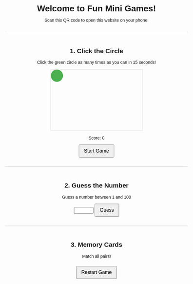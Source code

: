 <!DOCTYPE html>
<html lang="en">
<head>
<meta charset="UTF-8" />
<meta name="viewport" content="width=device-width, initial-scale=1" />
<title>Fun Mini Games & QR Code (Image)</title>
<style>
  body {
    font-family: Arial, sans-serif;
    max-width: 600px;
    margin: auto;
    padding: 10px;
    text-align: center;
  }
  h1 {
    margin-bottom: 5px;
  }
  #qr img {
    margin: 20px auto;
    width: 150px;
    height: 150px;
  }
  .game-section {
    margin: 30px 0;
    border-top: 1px solid #ccc;
    padding-top: 20px;
  }
  button {
    padding: 10px 15px;
    font-size: 16px;
    cursor: pointer;
  }
  #circle-game {
    position: relative;
    width: 300px;
    height: 200px;
    margin: 15px auto;
    border: 1px solid #ddd;
  }
  #circle {
    width: 40px;
    height: 40px;
    background: #4CAF50;
    border-radius: 50%;
    position: absolute;
    cursor: pointer;
  }
  #memory-board {
    max-width: 320px;
    margin: 10px auto;
    display: grid;
    grid-template-columns: repeat(4, 70px);
    grid-gap: 10px;
  }
  .card {
    width: 70px;
    height: 70px;
    background-color: #2196F3;
    color: white;
    font-size: 40px;
    display: flex;
    justify-content: center;
    align-items: center;
    cursor: pointer;
    user-select: none;
    border-radius: 8px;
  }
  .flipped {
    background-color: #f44336;
  }
  .matched {
    background-color: #4CAF50;
    cursor: default;
  }
  #guess-result {
    margin-top: 10px;
    font-weight: bold;
  }
</style>
</head>
<body>

<h1>Welcome to Fun Mini Games!</h1>

<div>
  <p>Scan this QR code to open this website on your phone:</p>
  <div id="qr"></div>
</div>

<div class="game-section" id="circle-game-section">
  <h2>1. Click the Circle</h2>
  <p>Click the green circle as many times as you can in 15 seconds!</p>
  <div id="circle-game">
    <div id="circle"></div>
  </div>
  <p>Score: <span id="circle-score">0</span></p>
  <button id="circle-start">Start Game</button>
  <p id="circle-timer"></p>
</div>

<div class="game-section" id="guess-game-section">
  <h2>2. Guess the Number</h2>
  <p>Guess a number between 1 and 100</p>
  <input type="number" id="guess-input" min="1" max="100" />
  <button id="guess-btn">Guess</button>
  <p id="guess-result"></p>
  <button id="guess-reset" style="display:none;">Play Again</button>
</div>

<div class="game-section" id="memory-game-section">
  <h2>3. Memory Cards</h2>
  <p>Match all pairs!</p>
  <div id="memory-board"></div>
  <button id="memory-reset">Restart Game</button>
</div>

<script src="https://cdn.jsdelivr.net/npm/qrcode/build/qrcode.min.js"></script>
<script>
  // Generate QR code as an image inside #qr div
  const qrContainer = document.getElementById('qr');
  QRCode.toDataURL(window.location.href, { width: 150 })
    .then(url => {
      const img = document.createElement('img');
      img.src = url;
      img.alt = 'QR code';
      qrContainer.appendChild(img);
    })
    .catch(err => console.error(err));

  // --- Click the Circle Game ---
  const circle = document.getElementById('circle');
  const circleGame = document.getElementById('circle-game');
  const circleScoreEl = document.getElementById('circle-score');
  const circleTimerEl = document.getElementById('circle-timer');
  const circleStartBtn = document.getElementById('circle-start');
  let circleScore = 0;
  let circleTimeLeft = 15;
  let circleTimerId = null;
  let circleGameActive = false;

  function moveCircle() {
    const maxX = circleGame.clientWidth - circle.clientWidth;
    const maxY = circleGame.clientHeight - circle.clientHeight;
    const x = Math.random() * maxX;
    const y = Math.random() * maxY;
    circle.style.left = x + 'px';
    circle.style.top = y + 'px';
  }

  function circleGameTick() {
    circleTimeLeft--;
    circleTimerEl.textContent = `Time left: ${circleTimeLeft}s`;
    if (circleTimeLeft <= 0) {
      clearInterval(circleTimerId);
      circleTimerEl.textContent = 'Game Over!';
      circleGameActive = false;
      circle.style.display = 'none';
      circleStartBtn.disabled = false;
    }
  }

  circle.addEventListener('click', () => {
    if (!circleGameActive) return;
    circleScore++;
    circleScoreEl.textContent = circleScore;
    moveCircle();
  });

  circleStartBtn.addEventListener('click', () => {
    circleScore = 0;
    circleScoreEl.textContent = circleScore;
    circleTimeLeft = 15;
    circleTimerEl.textContent = `Time left: ${circleTimeLeft}s`;
    circleGameActive = true;
    circle.style.display = 'block';
    moveCircle();
    circleStartBtn.disabled = true;
    circleTimerId = setInterval(circleGameTick, 1000);
  });

  // --- Guess the Number Game ---
  const guessInput = document.getElementById('guess-input');
  const guessBtn = document.getElementById('guess-btn');
  const guessResult = document.getElementById('guess-result');
  const guessReset = document.getElementById('guess-reset');
  let secretNumber;
  let guessesLeft;

  function startGuessGame() {
    secretNumber = Math.floor(Math.random() * 100) + 1;
    guessesLeft = 7;
    guessResult.textContent = '';
    guessInput.value = '';
    guessInput.disabled = false;
    guessBtn.style.display = 'inline-block';
    guessReset.style.display = 'none';
  }

  guessBtn.addEventListener('click', () => {
    const guess = Number(guessInput.value);
    if (!guess || guess < 1 || guess > 100) {
      guessResult.textContent = 'Please enter a valid number between 1 and 100.';
      return;
    }
    guessesLeft--;
    if (guess === secretNumber) {
      guessResult.textContent = `🎉 Correct! The number was ${secretNumber}. You won!`;
      guessInput.disabled = true;
      guessBtn.style.display = 'none';
      guessReset.style.display = 'inline-block';
    } else if (guessesLeft <= 0) {
      guessResult.textContent = `😞 Game over! The number was ${secretNumber}.`;
      guessInput.disabled = true;
      guessBtn.style.display = 'none';
      guessReset.style.display = 'inline-block';
    } else if (guess < secretNumber) {
      guessResult.textContent = `Try higher! You have ${guessesLeft} guesses left.`;
    } else {
      guessResult.textContent = `Try lower! You have ${guessesLeft} guesses left.`;
    }
  });

  guessReset.addEventListener('click', startGuessGame);

  startGuessGame();

  // --- Memory Cards Game ---
  const memoryBoard = document.getElementById('memory-board');
  const memoryReset = document.getElementById('memory-reset');
  const icons = ['🍎','🍌','🍇','🍉','🍓','🥝','🍒','🍍'];
  let cards = [];
  let flippedCards = [];
  let matchedCount = 0;

  function shuffle(array) {
    for (let i = array.length - 1; i > 0; i--) {
      const j = Math.floor(Math.random() * (i + 1));
      [array[i], array[j]] = [array[j], array[i]];
    }
  }

  function createMemoryCards() {
    memoryBoard.innerHTML = '';
    cards = [];
    matchedCount = 0;
    flippedCards = [];
    const pairs = icons.concat(icons); // duplicate icons for pairs
    shuffle(pairs);

    pairs.forEach((icon, i) => {
      const card = document.createElement('div');
      card.classList.add('card');
      card.dataset.icon = icon;
      card.textContent = '';
      card.addEventListener('click', onCardClick);
      memoryBoard.appendChild(card);
      cards.push(card);
    });
  }

  function onCardClick(e) {
    const card = e.target;
    if (flippedCards.length === 2 || card.classList.contains('flipped') || card.classList.contains('matched')) return;

    card.classList.add('flipped');
    card.textContent = card.dataset.icon;
    flippedCards.push(card);

    if (flippedCards.length === 2) {
      if (flippedCards[0].dataset.icon === flippedCards[1].dataset.icon) {
        flippedCards.forEach(c => {
          c.classList.add('matched');
        });
        matchedCount += 2;
        flippedCards = [];
        if (matchedCount === cards.length) {
          setTimeout(() => alert('🎉 You matched all pairs!'), 100);
        }
      } else {
        setTimeout(() => {
          flippedCards.forEach(c => {
            c.classList.remove('flipped');
            c.textContent = '';
          });
          flippedCards = [];
        }, 1000);
      }
    }
  }

  memoryReset.addEventListener('click', createMemoryCards);

  createMemoryCards();
</script>

</body>
</html>

